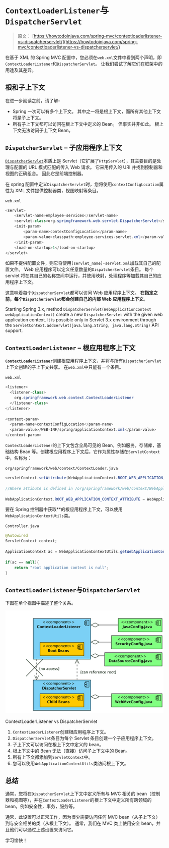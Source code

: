# `ContextLoaderListener`与`DispatcherServlet`

> 原文： [https://howtodoinjava.com/spring-mvc/contextloaderlistener-vs-dispatcherservlet/](https://howtodoinjava.com/spring-mvc/contextloaderlistener-vs-dispatcherservlet/)

在基于 XML 的 Spring MVC 配置中，您必须在`web.xml`文件中看到两个声明，即`ContextLoaderListener`和`DispatcherServlet`。 让我们尝试了解它们在框架中的用途及其差异。

## 根和子上下文

在进一步阅读之前，请了解-

*   Spring 一次可以有多个上下文。 其中之一将是根上下文，而所有其他上下文将是子上下文。
*   所有子上下文都可以访问在根上下文中定义的 Bean。 但事实并非如此。 根上下文无法访问子上下文 Bean。

## `DispatcherServlet` – 子应用程序上下文

[`DispatcherServlet`](https://docs.spring.io/spring-framework/docs/current/javadoc-api/org/springframework/web/servlet/DispatcherServlet.html)本质上是 Servlet（它扩展了`HttpServlet`），其主要目的是处理与配置的 URL 模式匹配的传入 Web 请求。 它采用传入的 URI 并找到控制器和视图的正确组合。 因此它是前端控制器。

在 spring 配置中定义`DispatcherServlet`时，您将使用`contextConfigLocation`属性为 XML 文件提供控制器类，视图映射等条目。

`web.xml`

```java
<servlet>
	<servlet-name>employee-services</servlet-name>
	<servlet-class>org.springframework.web.servlet.DispatcherServlet</servlet-class>
	<init-param>
		<param-name>contextConfigLocation</param-name>
		<param-value>classpath:employee-services-servlet.xml</param-value>
	</init-param>
	<load-on-startup>1</load-on-startup>
</servlet>

```

如果不提供配置文件，则它将使用`[servlet_name]-servlet.xml`加载其自己的配置文件。 Web 应用程序可以定义任意数量的`DispatcherServlet`条目。 每个 servlet 将在其自己的名称空间中运行，并使用映射，处理程序等加载其自己的应用程序上下文。

这意味着每个`DispatcherServlet`都可以访问 Web 应用程序上下文。 **在指定之前，每个`DispatcherServlet`都会创建自己的内部 Web 应用程序上下文**。

Starting Spring 3.x, method `DispatcherServlet(WebApplicationContext webApplicationContext)` create a new `DispatcherServlet` with the given web application context. It is possible only in Servlet 3.x environment through the `ServletContext.addServlet(java.lang.String, java.lang.String)` API support.

## `ContextLoaderListener` – 根应用程序上下文

[**`ContextLoaderListener`**](https://docs.spring.io/spring-framework/docs/current/javadoc-api/org/springframework/web/context/ContextLoaderListener.html)创建根应用程序上下文，并将与所有`DispatcherServlet`上下文创建的子上下文共享。 在`web.xml`中只能有一个条目。

`web.xml`

```java
<listener>
  <listener-class>
    org.springframework.web.context.ContextLoaderListener
  </listener-class>
</listener>

<context-param>
  <param-name>contextConfigLocation</param-name>
  <param-value>/WEB-INF/spring/applicationContext.xml</param-value>
</context-param>

```

`ContextLoaderListener`的上下文包含全局可见的 Bean，例如服务，存储库，基础结构 Bean 等。创建根应用程序上下文后，它作为属性存储在`ServletContext`中，名称为：

`org/springframework/web/context/ContextLoader.java`

```java
servletContext.setAttribute(WebApplicationContext.ROOT_WEB_APPLICATION_CONTEXT_ATTRIBUTE, this.context);

//Where attibute is defined in /org/springframework/web/context/WebApplicationContext.java as

WebApplicationContext.ROOT_WEB_APPLICATION_CONTEXT_ATTRIBUTE = WebApplicationContext.class.getName() + ".ROOT";

```

要在 Spring 控制器中获取**的根应用程序上下文，可以使用`WebApplicationContextUtils`类。

`Controller.java`

```java
@Autowired
ServletContext context; 

ApplicationContext ac = WebApplicationContextUtils.getWebApplicationContext(context);

if(ac == null){
	return "root application context is null";
}     

```

## `ContextLoaderListener`与`DispatcherServlet`

下图在单个视图中描述了整个关系。

![ContextLoaderListener vs DispatcherServlet](img/e06c1b1836c828e3622c0f4bdc7a0229.jpg)

ContextLoaderListener vs DispatcherServlet

1.  `ContextLoaderListener`创建根应用程序上下文。
2.  `DispatcherServlet`条目为每个 Servlet 条目创建一个子应用程序上下文。
3.  子上下文可以访问在根上下文中定义的 bean。
4.  根上下文中的 Bean 无法（直接）访问子上下文中的 Bean。
5.  所有上下文都添加到`ServletContext`中。
6.  您可以使用`WebApplicationContextUtils`类访问根上下文。

## 总结

通常，您将在`DispatcherServlet`上下文中定义所有与 MVC 相关的 bean（控制器和视图等），并在`ContextLoaderListener`的根上下文中定义所有跨领域的 bean，例如安全性，事务，服务等。

通常，此设置可以正常工作，因为很少需要访问任何 MVC bean（从子上下文）到与安全相关的类（从根上下文）。 通常，我们在 MVC 类上使用安全 bean，并且他们可以通过上述设置来访问它。

学习愉快！
